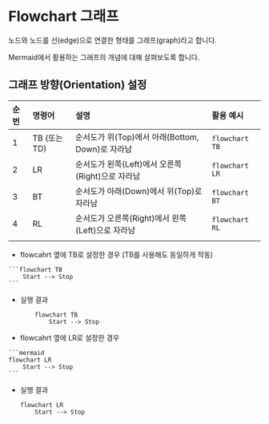 # Flowchart 그래프 
노드와 노드를 선(edge)으로 연결한 형태를 그래프(graph)라고 합니다.

Mermaid에서 활용하는 그래프의 개념에 대해 살펴보도록 합니다.

## 그래프 방향(Orientation) 설정

|순번|명령어|설명|활용 예시|
|:---|:---|:---|:---|
|1|TB (또는 TD)|순서도가 위(Top)에서 아래(Bottom, Down)로 자라남|`flowchart TB`|
|2|LR|순서도가 왼쪽(Left)에서 오른쪽(Right)으로 자라남|`flowchart LR`|
|3|BT|순서도가 아래(Down)에서 위(Top)로 자라남|`flowchart BT`|
|4|RL|순서도가 오른쪽(Right)에서 왼쪽(Left)으로 자라남|`flowchart RL`|
|||||

- flowcahrt 옆에 TB로 설정한 경우 (TB를 사용해도 동일하게 작동)
````
```flowchart TB
    Start --> Stop
```
````

- 실행 결과    
    ```{mermaid}
        flowchart TB
            Start --> Stop
    ```

- flowcahrt 옆에 LR로 설정한 경우
````
```mermaid
flowchart LR
    Start --> Stop
```
````

- 실행 결과    
    ```{mermaid}
    flowchart LR
        Start --> Stop
    ```